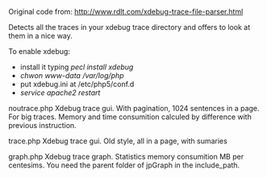 Original code from: http://www.rdlt.com/xdebug-trace-file-parser.html

Detects all the traces in your xdebug trace directory and offers to look at them in a nice way.

To enable xdebug:
- install it typing <i>pecl install xdebug</i>
- <i>chwon www-data /var/log/php</i>
- put xdebug.ini at /etc/php5/conf.d 
- <i>service apache2 restart</i>

noutrace.php Xdebug trace gui. With pagination, 1024 sentences in a page. For big traces. Memory and time consumition calculed by difference with previous instruction.

trace.php Xdebug trace gui. Old style, all in a page, with sumaries

graph.php Xdebug trace graph. Statistics memory consumition MB per centesims. You need the parent folder of jpGraph in the include_path.

